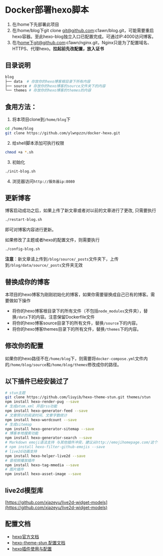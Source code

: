 # Docker部署hexo脚本
1. 在/home下先部署此项目
2. 在/home/blog下git clone git@github.com:c1awn/blog.git，可能需要重启hexo容器。至此hexo-blog独立入口已配置完成。可通过IP:4000访问博客。
3. 在/home下git@github.com:c1awn/nginx.git，Nginx只是为了配置域名、HTTPS、代理hexo。**拉起前先改配置，放入证书**

## 目录说明

```bash
blog
├── data  # 存放你的hexo博客根目录下所有内容
├── source # 存放你的hexo博客的source文件夹下的内容
└── themes # 存放你的hexo博客的themes的内容
```


## 食用方法：

1. 将本项目clone到```/home/blog```下

```bash
cd /home/blog
git clone https://github.com/ylwnpzzn/docker-hexo.git
```

2. 给shell脚本添加可执行权限

```bash
chmod +a *.sh
```

3. 初始化

```bash
./init-blog.sh
```

4. 浏览器访问```http://服务器ip:8080```



## 更新博客

博客启动成功之后，如果上传了新文章或者对以前的文章进行了更改, 只需要执行

```bash
./restart-blog.sh
```

即可对博客内容进行更新。

如果修改了主题或者hexo的配置文件，则需要执行

```bash
./config-blog.sh
```

**注意**：新文章请上传到```/blog/source/_posts```文件夹下，上传到```/blog/data/source/_posts```文件夹无效



## 替换成你的博客

本项目的hexo博客为刚刚初始化的博客，如果你需要替换成自己已有的博客。需要做如下操作

- 将你的hexo博客根目录下的所有文件（不包括```node_modules```文件夹），替换```/data```下的内容。注意保留Dockerfile文件
- 将你的hexo博客source目录下的所有文件，替换```/source```下的内容。
- 将你的hexo博客themes目录下的所有文件，替换```/themes```下的内容。



## 修改你的配置

如果你的hexo路径不在```/home/blog```下，则需要将```docker-compose.yml```文件内的```/home/blog/source```和```/home/blog/themes```修改成你的路径。



## 以下插件已经安装过了

```bash
# stun主题
git clone https://github.com/liuyib/hexo-theme-stun.git themes/stun
npm install hexo-render-pug --save
# 生成atom.xml 开启rss功能
npm install hexo-generator-feed --save
# 文章预计的阅读时间、文章字数统计
npm install hexo-wordcount --save
# 生成sitemap
npm install hexo-generator-sitemap --save
# 博客本地搜索功能
npm install hexo-generator-search --save
# Markdown emoji语法支持 与其他插件冲突，建议从http://emojihomepage.com/这个网站复制粘贴emoji
# npm install hexo-filter-github-emojis --save
# live2d动画支持
npm install hexo-helper-live2d --save
# 音视频播放插件
npm install hexo-tag-mmedia --save
# 图片插件
npm install hexo-asset-image --save
```

## live2d模型库
[https://github.com/xiazeyu/live2d-widget-models](https://github.com/xiazeyu/live2d-widget-models)


## 配置文档

- [hexo官方文档](https://hexo.io/zh-cn/docs/)
- [hexo-theme-stun 配置文档](https://liuyib.github.io/hexo-theme-stun/zh-CN/guide/quick-start.html)
- [hexo插件使用与配置](https://easyhexo.com/3-Plugins-use-and-config/)

